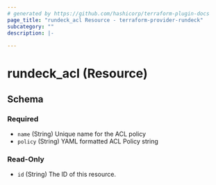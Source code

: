 ```yaml
---
# generated by https://github.com/hashicorp/terraform-plugin-docs
page_title: "rundeck_acl Resource - terraform-provider-rundeck"
subcategory: ""
description: |-
  
---
```


# rundeck_acl (Resource)





<!-- schema generated by tfplugindocs -->
## Schema

### Required

- `name` (String) Unique name for the ACL policy
- `policy` (String) YAML formatted ACL Policy string

### Read-Only

- `id` (String) The ID of this resource.


